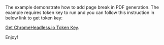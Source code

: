 The example demonstrate how to add page break in PDF generation. The example requires token key to run and you can follow this instruction in below link to get token key:

[Get ChromeHeadless.io Token Key](https://www.koolreport.com/docs/cloudexport/chromeheadlessio/#get-token-key).

Enjoy!